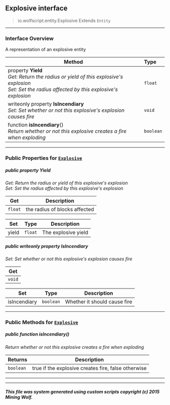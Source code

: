 ## Explosive __interface__

>io.wolfscript.entity.Explosive
>Extends `Entity`

---

### Interface Overview

A representation of an explosive entity

Method | Type   
--- | :--- 
  property __Yield__ <br> _Get: Return the radius or yield of this explosive's explosion<br>Set: Set the radius affected by this explosive's explosion_ | `float`
 writeonly property __IsIncendiary__ <br> _Set: Set whether or not this explosive's explosion causes fire_ | `void`
 function __isIncendiary__() <br> _Return whether or not this explosive creates a fire when exploding_ | `boolean`



---


### Public Properties for [`Explosive`](Explosive.md)

##### <a id='yield'></a>public   property __Yield__

_Get: Return the radius or yield of this explosive's explosion<br>Set: Set the radius affected by this explosive's explosion_

Get | Description
--- | --- 
`float` | the radius of blocks affected

Set | Type | Description  
--- | --- | --- 
yield | `float` | The explosive yield


##### <a id='isincendiary'></a>public  writeonly property __IsIncendiary__

_Set: Set whether or not this explosive's explosion causes fire_

Get | 
--- | 
`void` |

Set | Type | Description  
--- | --- | --- 
isIncendiary | `boolean` | Whether it should cause fire


---

### Public Methods for [`Explosive`](Explosive.md)

##### <a id='isincendiary'></a>public  function __isIncendiary__()

_Return whether or not this explosive creates a fire when exploding_

Returns | Description
--- | --- 
`boolean` | true if the explosive creates fire, false otherwise


---
---


##### This file was system generated using custom scripts copyright (c) 2015 Mining Wolf.
	


